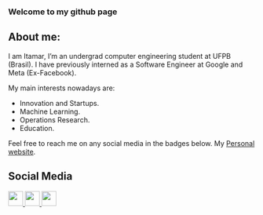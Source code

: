 ### Welcome to my github page

## About me:
I am Itamar, I’m an undergrad computer engineering student at UFPB (Brasil). I have previously interned as a Software Engineer at Google and Meta (Ex-Facebook).

My main interests nowadays are:
- Innovation and Startups.
- Machine Learning.
- Operations Research.
- Education.

Feel free to reach me on any social media in the badges below. My [Personal website](https://itamarrocha.github.io/).

## Social Media

<a href="https://www.instagram.com/itamarprf/"><img height="30" src="https://github.com/anirudhbelwadi/anirudhbelwadi/blob/master/images/insta.png"> <a href="https://www.linkedin.com/in/itamarrocha/"><img height="30" src="https://github.com/anirudhbelwadi/anirudhbelwadi/blob/master/images/linkedin.png"> 
<a href="https://www.github.com/ItamarRocha"><img height="30" src="https://cdn.jsdelivr.net/gh/devicons/devicon/icons/github/github-original.svg">
